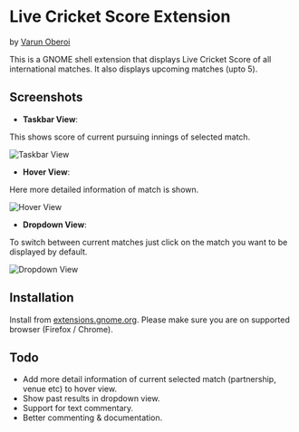 # Live Cricket Score Extension
by [Varun Oberoi](mailto:varunoberoi@outlook.com)

This is a GNOME shell extension that displays Live Cricket Score of all international matches. It also displays upcoming matches (upto 5).


## Screenshots

* **Taskbar View**: 

This shows score of current pursuing innings of selected match.

![Taskbar View](https://extensions.gnome.org/static/extension-data/screenshots/screenshot_208_1.png)


* **Hover View**: 

Here more detailed information of match is shown.

![Hover View](https://extensions.gnome.org/static/extension-data/screenshots/screenshot_208_1.png)


* **Dropdown View**: 

To switch between current matches just click on the match you want to be displayed by default.

![Dropdown View](https://extensions.gnome.org/static/extension-data/screenshots/screenshot_208_1.png)



## Installation

Install from [extensions.gnome.org](https://extensions.gnome.org/extension/208/panel-settings/). Please make sure you are on supported browser (Firefox / Chrome).


## Todo

* Add more detail information of current selected match (partnership, venue etc) to hover view.
* Show past results in dropdown view.
* Support for text commentary.
* Better commenting & documentation.

